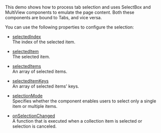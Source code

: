 This demo shows how to process tab selection and uses SelectBox and MultiView components to emulate the page content. Both these components are bound to Tabs, and vice versa.

You can use the following properties to configure the selection:

- [selectedIndex](/Documentation/ApiReference/UI_Components/dxTabs/Configuration/#selectedIndex)    
The index of the selected item.

- [selectedItem](/Documentation/ApiReference/UI_Components/dxTabs/Configuration/#selectedItem)    
The selected item.

- [selectedItems](/Documentation/ApiReference/UI_Components/dxTabs/Configuration/#selectedItems)     
An array of selected items.

- [selectedItemKeys](/Documentation/ApiReference/UI_Components/dxTabs/Configuration/#selectedItemKeys)     
An array of selected items' keys.

- [selectionMode](/Documentation/ApiReference/UI_Components/dxTabs/Configuration/#selectionMode)     
Specifies whether the component enables users to select only a single item or multiple items.

- [onSelectionChanged](/Documentation/ApiReference/UI_Components/dxTabs/Configuration/#onSelectionChanged)     
A function that is executed when a collection item is selected or selection is canceled.